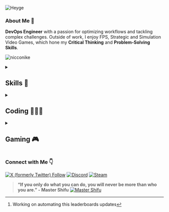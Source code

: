 ![Heyge](https://i.imgur.com/WhVGtgP.png)
### About Me 🔎

**DevOps Engineer** with a passion for optimizing workflows and tackling complex challenges. Outside of work, I enjoy FPS, Strategic and Simulation Video Games, which hone my **Critical Thinking** and **Problem-Solving Skills**.

![nicconike](https://komarev.com/ghpvc/?username=nicconike&label=Profile%20views&color=0e75b6&style=flat)

<div class="container">
    <details>
        <summary>
            <h2>Skills 🎯</h2>
        </summary>
        <details>
            <summary>Languages</summary>
            <p>
                <img src="https://img.shields.io/badge/go-%2300ADD8.svg?style=for-the-badge&logo=go&logoColor=white"
                    alt="Go" />
                <img src="https://img.shields.io/badge/java-%23ED8B00.svg?style=for-the-badge&logo=openjdk&logoColor=white"
                    alt="Java" />
                <img src="https://img.shields.io/badge/python-3670A0?style=for-the-badge&logo=python&logoColor=ffdd54"
                    alt="Python" />
            </p>
        </details>
        <details>
            <summary>Testing Tools</summary>
            <p>
                <img src="https://img.shields.io/badge/Postman-FF6C37?style=for-the-badge&logo=postman&logoColor=white"
                    alt="Postman" />
                <img src="https://img.shields.io/badge/junit-black?style=for-the-badge&logo=junit5&link=https%3A%2F%2Fjunit.org%2Fjunit5%2F"
                    alt="JUnit" />
                <img src="https://img.shields.io/badge/jmeter-black?style=for-the-badge&logo=apachejmeter&link=https%3A%2F%2Fjmeter.apache.org%2F"
                    alt="JMeter" />
            </p>
        </details>
        <details>
            <summary>Version Control</summary>
            <p>
                <img src="https://img.shields.io/badge/git-%23F05033.svg?style=for-the-badge&logo=git&logoColor=white"
                    alt="Git" />
                <img src="https://img.shields.io/badge/github-%23121011.svg?style=for-the-badge&logo=github&logoColor=white"
                    alt="GitHub" />
                <img src="https://img.shields.io/badge/gitlab-%23181717.svg?style=for-the-badge&logo=gitlab"
                    alt="GitLab" />
            </p>
        </details>
        <details>
            <summary>Containerization & Orchestration</summary>
            <p>
                <img src="https://img.shields.io/badge/docker-%230db7ed.svg?style=for-the-badge&logo=docker&logoColor=white"
                    alt="Docker" />
                <img src="https://img.shields.io/badge/kubernetes-%23326ce5.svg?style=for-the-badge&logo=kubernetes&logoColor=white"
                    alt="Kubernetes" />
                <img src="https://img.shields.io/badge/helm-black?style=for-the-badge&logo=helm&link=https%3A%2F%2Fjmeter.apache.org%2F"
                    alt="Helm Charts" />
            </p>
        </details>
        <details>
            <summary>CICD Tools</summary>
            <p>
                <img src="https://img.shields.io/badge/gitlab%20ci-%23181717.svg?style=for-the-badge&logo=gitlab"
                    alt="GitLab CI/CD" />
                <img src="https://img.shields.io/badge/github%20actions-%232671E5.svg?style=for-the-badge&logo=githubactions&logoColor=white"
                    alt="GitHub Actions" />
                <img src="https://img.shields.io/badge/aws%20CI-black?style=for-the-badge&logo=amazon"
                    alt="AWS CI/CD" />
            </p>
        </details>
        <details>
            <summary>Cloud Services</summary>
            <p>
                <img src="https://img.shields.io/badge/AWS-%23FF9900.svg?style=for-the-badge&logo=amazon-aws&logoColor=white"
                    alt="AWS" />
            </p>
        </details>
        <details>
            <summary>Monitoring & Logging</summary>
            <p>
                <img src="https://img.shields.io/badge/datadog-%23632CA6.svg?style=for-the-badge&logo=datadog&logoColor=white"
                    alt="Datadog" />
                <img src="https://img.shields.io/badge/AWS%20CloudWatch-white?style=for-the-badge&logo=amazoncloudwatch&link=https%3A%2F%2Faws.amazon.com%2Fcloudwatch%2F"
                    alt="AWS CloudWatch" />
            </p>
        </details>
        <details>
            <summary>Infrastructure as Code & Configuration Management</summary>
            <p>
                <img src="https://img.shields.io/badge/terraform-%235835CC.svg?style=for-the-badge&logo=terraform&logoColor=white"
                    alt="Terraform" />
                <a href="https://www.openpolicyagent.org/" target="_blank" rel="noopener noreferrer">
                    <img src="https://www.vectorlogo.zone/logos/openpolicyagent/openpolicyagent-icon.svg" alt="OPA"
                        height="30" />
                </a>
            </p>
        </details>
        <details>
            <summary>Artifact Management</summary>
            <p>
                <img alt="JFrog" src="https://img.shields.io/badge/jfrog-3D7E39?style=for-the-badge&logo=jfrog">
            </p>
        </details>
        <details>
            <summary>Project Management & Collaboration Tools</summary>
            <p>
                <img src="https://img.shields.io/badge/jira-%230A0FFF.svg?style=for-the-badge&logo=jira&logoColor=white"
                    alt="Jira" />
                <img src="https://imgur.com/MDnDqkK.png" alt="Service Now" height="30" />
                <img src="https://img.shields.io/badge/Slack-4A154B?style=for-the-badge&logo=slack&logoColor=white"
                    alt="Slack" />
                <img src="https://img.shields.io/badge/ms%20teams-3F44C7?style=for-the-badge&logo=microsoftteams&logoColor=white"
                    alt="MS Teams" />
                <img alt="Box"
                    src="https://img.shields.io/badge/box-3F44C7?style=for-the-badge&logo=box&logoColor=white" />
            </p>
        </details>
        <details>
            <summary>Database Technologies</summary>
            <p>
                <img src="https://img.shields.io/badge/mysql-4479A1.svg?style=for-the-badge&logo=mysql&logoColor=white"
                    alt="MySQL" />
                <img src="https://img.shields.io/badge/amazon%20redshift-3F44C7?style=for-the-badge&logo=amazonredshift&logoColor=white"
                    alt="Amazon Redshift" />
                <img src="https://img.shields.io/badge/Amazon%20DynamoDB-4053D6?style=for-the-badge&logo=Amazon%20DynamoDB&logoColor=white"
                    alt="Amazon DynamoDB" />
            </p>
        </details>
        <details>
            <summary>Other</summary>
            <p>
                <a href="https://www.scootersoftware.com/" target="_blank" rel="noopener noreferrer">
                    <img src="https://i.imgur.com/KOgPIoh.png" alt="Beyond Compare" height="30" />
                </a>
            </p>
        </details>
    </details>
</div>

<details><summary><h2>Coding 👨🏻‍💻</h2></summary>

#### Code Time Calculation Initiated on March 19, 2024

<!--START_SECTION:waka-->
![Code Time](http://img.shields.io/badge/Code%20Time-436%20hrs%2023%20mins-blue)

**I'm a Night 🦉** 

```text
🌞 Morning                1 commits           ░░░░░░░░░░░░░░░░░░░░░░░░░   00.24 % 
🌆 Daytime                34 commits          ██░░░░░░░░░░░░░░░░░░░░░░░   08.23 % 
🌃 Evening                119 commits         ███████░░░░░░░░░░░░░░░░░░   28.81 % 
🌙 Night                  259 commits         ████████████████░░░░░░░░░   62.71 % 
```
📅 **I'm Most Productive on Monday** 

```text
Monday                   76 commits          █████░░░░░░░░░░░░░░░░░░░░   18.40 % 
Tuesday                  57 commits          ███░░░░░░░░░░░░░░░░░░░░░░   13.80 % 
Wednesday                35 commits          ██░░░░░░░░░░░░░░░░░░░░░░░   08.47 % 
Thursday                 68 commits          ████░░░░░░░░░░░░░░░░░░░░░   16.46 % 
Friday                   50 commits          ███░░░░░░░░░░░░░░░░░░░░░░   12.11 % 
Saturday                 53 commits          ███░░░░░░░░░░░░░░░░░░░░░░   12.83 % 
Sunday                   74 commits          ████░░░░░░░░░░░░░░░░░░░░░   17.92 % 
```


📊 **This Week I Spent My Time On** 

```text
🕑︎ Time Zone: Asia/Kolkata

💬 Programming Languages: 
Python                   14 hrs 19 mins      ███████████░░░░░░░░░░░░░░   45.93 % 
Markdown                 8 hrs 57 mins       ███████░░░░░░░░░░░░░░░░░░   28.74 % 
YAML                     4 hrs 44 mins       ████░░░░░░░░░░░░░░░░░░░░░   15.22 % 
Docker                   59 mins             █░░░░░░░░░░░░░░░░░░░░░░░░   03.16 % 
Go                       58 mins             █░░░░░░░░░░░░░░░░░░░░░░░░   03.14 % 
```


 Last Updated on 14/07/2024 19:08:00 UTC
<!--END_SECTION:waka-->

### GitHub Streak 🔥
[![GitHub Streak](https://streak-stats.demolab.com/?user=Nicconike)](https://git.io/streak-stats)

### All Languages
<a href="https://wakatime.com">
    <img src="https://wakatime.com/share/@Nicconike/1d2d07d0-91bc-4a21-a7f6-cc007c633d80.png" width="500" />
</a>

### Wakatime Leaderboards (Worldwide)[^*]

#### Public Leaderboards (Weekly)

| Ranked | Hours         | Daily Avg     |
| ------ | ------------- | ------------- |
| 321    | 46 hrs 2 mins | 6 hrs 34 mins |

#### Country Leaderboard (India)

| Ranked | Hours         | Daily Avg     |
| ------ | ------------- | ------------- |
| 16     | 46 hrs 2 mins | 6 hrs 34 mins |

#### Top Language (Python)

| Ranked | Hours          | Daily Avg     |
| ------ | -------------- | ------------- |
| 242    | 18 hrs 16 mins | 2 hrs 36 mins |

</details>

<details markdown="1">
<summary><h2>Gaming 🎮</h2></summary>

<!-- Steam-Stats start -->
![Steam Summary](https://github.com/Nicconike/Nicconike/blob/master/assets/steam_summary.png)
![Recently Played Games](https://github.com/Nicconike/Nicconike/blob/master/assets/recently_played_games.png)
<!-- Steam-Stats end -->

<!-- Steam-Workshop start -->
![Steam Workshop Stats](https://github.com/Nicconike/Nicconike/blob/master/assets/steam_workshop_stats.png)
<!-- Steam-Workshop end -->

**Powered by [Steam Stats](https://github.com/Nicconike/Steam-Stats)**
</details>

### Connect with Me 👇

[![X (formerly Twitter) Follow](https://img.shields.io/twitter/follow/nicco_nike)](https://x.com/Nicco_nike)
[![Discord](https://img.shields.io/badge/Join-Discord-blue?logo=discord)](https://discord.gg/UbetHfu)
[![Steam](https://img.shields.io/badge/Steam-black?logo=steam)](https://steamcommunity.com/id/nicconike/)

><div>
>    <b>“If you only do what you can do, you will never be more than who you are.” - Master Shifu</b>
>    <a href="https://i.imgur.com/NN6nr6P.png" target="_blank">
>    <img src="https://i.imgur.com/NN6nr6P.png" alt="Master Shifu" style="vertical-align: bottom;" height="18"/>
>    </a>
></div>

[^*]: Working on automating this leaderboards updates
